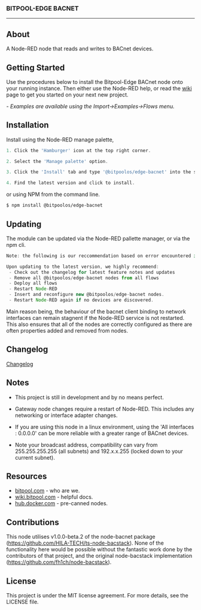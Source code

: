 <h3>BITPOOL-EDGE BACNET</h3>


---

## About

A Node-RED node that reads and writes to BACnet devices.

## Getting Started 

Use the procedures below to install the Bitpool-Edge BACnet node onto your running instance. Then either use the Node-RED help, or read the [wiki](https://wiki.bitpool.com/bitpool-edge/connectors/bitpool-edge-bacnet) page to get you started on your next new project.

*- Examples are available using the Import->Examples->Flows menu.*

## Installation

Install using the Node-RED manage palette,


```javascript
1. Click the 'Hamburger' icon at the top right corner.

2. Select the 'Manage palette' option.

3. Click the 'Install' tab and type '@bitpoolos/edge-bacnet' into the search field.

4. Find the latest version and click to install.
```

or using NPM from the command line.

```bash
$ npm install @bitpoolos/edge-bacnet
```

## Updating 

The module can be updated via the Node-RED pallette manager, or via the npm cli. 

```javascript
Note: the following is our reccommendation based on error encountered in our experience. The below steps are mostly critical for updates that modify or add new properties to the UI of a node. Refer to comments in changelog.

Upon updating to the latest version, we highly recommend:
 - Check out the changelog for latest feature notes and updates 
 - Remove all @bitpoolos/edge-bacnet nodes from all flows 
 - Deploy all flows 
 - Restart Node-RED 
 - Insert and reconfigure new @bitpoolos/edge-bacnet nodes. 
 - Restart Node-RED again if no devices are discovered.
```
Main reason being, the behaviour of the bacnet client binding to network interfaces can remain stagnent if the Node-RED service is not restarted. This also ensures that all of the nodes are correctly configured as there are often properties added and removed from nodes. 


## Changelog 

[Changelog](CHANGELOG.md)

## Notes

 - This project is still in development and by no means perfect. 

 - Gateway node changes require a restart of Node-RED. This includes any networking or interface adapter changes. 

 - If you are using this node in a linux environment, using the 'All interfaces : 0.0.0.0' can be more reliable with a greater range of BACnet devices. 

 - Note your broadcast address, compatibility can vary from 255.255.255.255 (all subnets) and 192.x.x.255 (locked down to your current subnet).

## Resources
- [bitpool.com](https://www.bitpool.com/) - who are we.
- [wiki.bitpool.com](https://wiki.bitpool.com/) - helpful docs.
- [hub.docker.com](https://hub.docker.com/r/bitpoolos/bitpool-edge) - pre-canned nodes.

## Contributions

This node utilises v1.0.0-beta.2 of the node-bacnet package (https://github.com/HILA-TECH/ts-node-bacstack). None of the functionality here would be possible without the fantastic work done by the contributors of that project, and the original node-bacstack implementation (https://github.com/fh1ch/node-bacstack).

## License

This project is under the MIT license agreement. For more details, see the LICENSE file.



